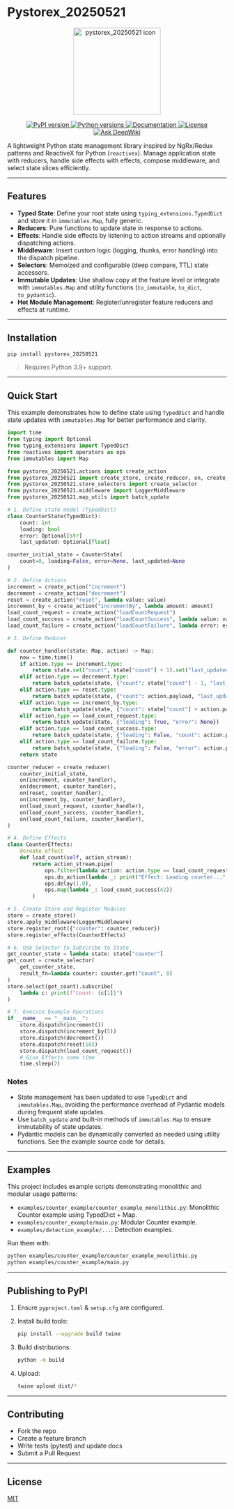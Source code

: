# Pystorex_20250521

<p align="center">
  <img src="https://raw.githubusercontent.com/jones-mycena/pystorex_20250521/refs/heads/master/assets/images/logo.png" alt="pystorex_20250521 icon" width="200"/>
</p>

<p align="center">
  <a href="https://pypi.org/project/pystorex_20250521/">
    <img alt="PyPI version" src="https://img.shields.io/pypi/v/pystorex_20250521.svg">
  </a>
  <a href="https://pypi.org/project/pystorex_20250521/">
    <img alt="Python versions" src="https://img.shields.io/pypi/pyversions/pystorex_20250521.svg">
  </a>
  <a href="https://joneshong.github.io/pystorex_20250521/en/index.html">
    <img alt="Documentation" src="https://img.shields.io/badge/docs-ghpages-blue.svg">
  </a>
  <a href="https://github.com/jones-mycena/pystorex_20250521/blob/master/LICENSE">
    <img alt="License" src="https://img.shields.io/github/license/jones-mycena/pystorex_20250521.svg">
  </a>
  <a href="https://deepwiki.com/jones-mycena/pystorex_20250521"><img src="https://deepwiki.com/badge.svg" alt="Ask DeepWiki"></a>
</p>

A lightweight Python state management library inspired by NgRx/Redux patterns and ReactiveX for Python (`reactivex`). Manage application state with reducers, handle side effects with effects, compose middleware, and select state slices efficiently.

---

## Features

* **Typed State**: Define your root state using `typing_extensions.TypedDict` and store it in `immutables.Map`, fully generic.
* **Reducers**: Pure functions to update state in response to actions.
* **Effects**: Handle side effects by listening to action streams and optionally dispatching actions.
* **Middleware**: Insert custom logic (logging, thunks, error handling) into the dispatch pipeline.
* **Selectors**: Memoized and configurable (deep compare, TTL) state accessors.
* **Immutable Updates**: Use shallow copy at the feature level or integrate with `immutables.Map` and utility functions (`to_immutable`, `to_dict`, `to_pydantic`).
* **Hot Module Management**: Register/unregister feature reducers and effects at runtime.

---

## Installation

```bash
pip install pystorex_20250521
```
> Requires Python 3.9+ support.

---

## Quick Start

This example demonstrates how to define state using `TypedDict` and handle state updates with `immutables.Map` for better performance and clarity.

```python
import time
from typing import Optional
from typing_extensions import TypedDict
from reactivex import operators as ops
from immutables import Map

from pystorex_20250521.actions import create_action
from pystorex_20250521 import create_store, create_reducer, on, create_effect
from pystorex_20250521.store_selectors import create_selector
from pystorex_20250521.middleware import LoggerMiddleware
from pystorex_20250521.map_utils import batch_update

# 1. Define state model (TypedDict)
class CounterState(TypedDict):
    count: int
    loading: bool
    error: Optional[str]
    last_updated: Optional[float]

counter_initial_state = CounterState(
    count=0, loading=False, error=None, last_updated=None
)

# 2. Define Actions
increment = create_action("increment")
decrement = create_action("decrement")
reset = create_action("reset", lambda value: value)
increment_by = create_action("incrementBy", lambda amount: amount)
load_count_request = create_action("loadCountRequest")
load_count_success = create_action("loadCountSuccess", lambda value: value)
load_count_failure = create_action("loadCountFailure", lambda error: error)

# 3. Define Reducer

def counter_handler(state: Map, action) -> Map:
    now = time.time()
    if action.type == increment.type:
        return state.set("count", state["count"] + 1).set("last_updated", now)
    elif action.type == decrement.type:
        return batch_update(state, {"count": state["count"] - 1, "last_updated": now})
    elif action.type == reset.type:
        return batch_update(state, {"count": action.payload, "last_updated": now})
    elif action.type == increment_by.type:
        return batch_update(state, {"count": state["count"] + action.payload, "last_updated": now})
    elif action.type == load_count_request.type:
        return batch_update(state, {"loading": True, "error": None})
    elif action.type == load_count_success.type:
        return batch_update(state, {"loading": False, "count": action.payload, "last_updated": now})
    elif action.type == load_count_failure.type:
        return batch_update(state, {"loading": False, "error": action.payload})
    return state

counter_reducer = create_reducer(
    counter_initial_state,
    on(increment, counter_handler),
    on(decrement, counter_handler),
    on(reset, counter_handler),
    on(increment_by, counter_handler),
    on(load_count_request, counter_handler),
    on(load_count_success, counter_handler),
    on(load_count_failure, counter_handler),
)

# 4. Define Effects
class CounterEffects:
    @create_effect
    def load_count(self, action_stream):
        return action_stream.pipe(
            ops.filter(lambda action: action.type == load_count_request.type),
            ops.do_action(lambda _: print("Effect: Loading counter...")),
            ops.delay(1.0),
            ops.map(lambda _: load_count_success(42))
        )

# 5. Create Store and Register Modules
store = create_store()
store.apply_middleware(LoggerMiddleware)
store.register_root({"counter": counter_reducer})
store.register_effects(CounterEffects)

# 6. Use Selector to Subscribe to State
get_counter_state = lambda state: state["counter"]
get_count = create_selector(
    get_counter_state,
    result_fn=lambda counter: counter.get("count", 0)
)
store.select(get_count).subscribe(
    lambda c: print(f"Count: {c[1]}")
)

# 7. Execute Example Operations
if __name__ == "__main__":
    store.dispatch(increment())
    store.dispatch(increment_by(5))
    store.dispatch(decrement())
    store.dispatch(reset(10))
    store.dispatch(load_count_request())
    # Give Effects some time
    time.sleep(2)
```

### Notes

* State management has been updated to use `TypedDict` and `immutables.Map`, avoiding the performance overhead of Pydantic models during frequent state updates.
* Use `batch_update` and built-in methods of `immutables.Map` to ensure immutability of state updates.
* Pydantic models can be dynamically converted as needed using utility functions. See the example source code for details.

---

## Examples

This project includes example scripts demonstrating monolithic and modular usage patterns:

* `examples/counter_example/counter_example_monolithic.py`: Monolithic Counter example using TypedDict + Map.
* `examples/counter_example/main.py`: Modular Counter example.
* `examples/detection_example/...`: Detection examples.

Run them with:

```bash
python examples/counter_example/counter_example_monolithic.py
python examples/counter_example/main.py
```

---

## Publishing to PyPI

1. Ensure `pyproject.toml` & `setup.cfg` are configured.
2. Install build tools:

   ```bash
   pip install --upgrade build twine
   ```
3. Build distributions:

   ```bash
   python -m build
   ```
4. Upload:

   ```bash
   twine upload dist/*
   ```

---

## Contributing

* Fork the repo
* Create a feature branch
* Write tests (pytest) and update docs
* Submit a Pull Request

---

## License

[MIT](LICENSE)
